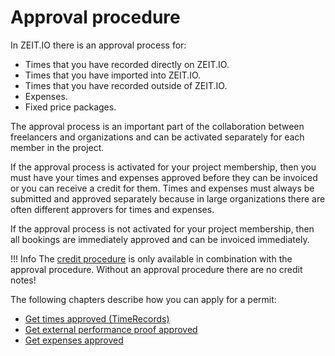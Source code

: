 # Approval procedure 

In ZEIT.IO there is an approval process for:

- Times that you have recorded directly on ZEIT.IO.
- Times that you have imported into ZEIT.IO.
- Times that you have recorded outside of ZEIT.IO.
- Expenses.
- Fixed price packages.

The approval process is an important part of the collaboration between freelancers and organizations and can be activated separately for each member in the project.

If the approval process is activated for your project membership, then you must have your times and expenses approved before they can be invoiced or you can receive a credit for them.
Times and expenses must always be submitted and approved separately because in large organizations there are often different approvers for times and expenses.

If the approval process is not activated for your project membership, then all
bookings are immediately approved and can be invoiced immediately.

!!! Info
    The [credit procedure](/freiberufler/gutschriftverfahren.en/) is only available in combination with the approval procedure.
    Without an approval procedure there are no credit notes!

The following chapters describe how you can apply for a permit:

- [Get times approved (TimeRecords)](/freiberufler/leistungsnachweise/#zeiten-genehmigen-lassen-timerecords.en)
- [Get external performance proof approved](/freiberufler/leistungsnachweise/#externen-leistungsnachweis-genehmigen-lassen.en)
- [Get expenses approved](/freiberufler/ausgaben.en/#get-expenses-approved)
